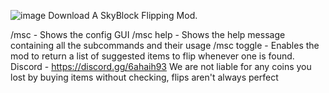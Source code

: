 ![image](https://user-images.githubusercontent.com/103678413/163500519-6172e958-e81c-43a0-9469-1ada36234eef.png)
Download
A SkyBlock Flipping Mod.

/msc - Shows the config GUI
/msc help - Shows the help message containing all the subcommands and their usage
/msc toggle - Enables the mod to return a list of suggested items to flip whenever one is found.
Discord - https://discord.gg/6ahaih93
We are not liable for any coins you lost by buying items without checking, flips aren't always perfect
